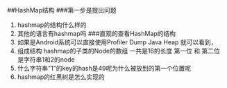 ##HashMap结构
###第一步是提出问题
1. hashmap的结构什么样的
2. 其他的语言有hashmap吗
###直观的查看HashMap的结构
1. 如果是Android系统可以直接使用Profiler Dump Java Heap 就可以看到，
2. 组成结构 hashmap的子类的Node的数组 一共是16的长度 第一位 和 第二位是字符串1和2的node
3. 什么字符串"1"的key的hash是49呢为什么被放到的第一个位置呢
4. hashmap的红黑树是怎么实现的